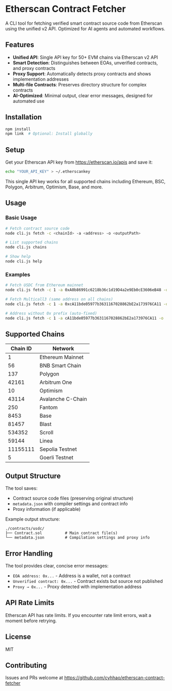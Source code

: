 # Etherscan Contract Fetcher

A CLI tool for fetching verified smart contract source code from Etherscan using the unified v2 API. Optimized for AI agents and automated workflows.

## Features

- **Unified API**: Single API key for 50+ EVM chains via Etherscan v2 API
- **Smart Detection**: Distinguishes between EOAs, unverified contracts, and proxy contracts
- **Proxy Support**: Automatically detects proxy contracts and shows implementation addresses
- **Multi-file Contracts**: Preserves directory structure for complex contracts
- **AI-Optimized**: Minimal output, clear error messages, designed for automated use

## Installation

```bash
npm install
npm link  # Optional: Install globally
```

## Setup

Get your Etherscan API key from https://etherscan.io/apis and save it:

```bash
echo "YOUR_API_KEY" > ~/.etherscankey
```

This single API key works for all supported chains including Ethereum, BSC, Polygon, Arbitrum, Optimism, Base, and more.

## Usage

### Basic Usage

```bash
# Fetch contract source code
node cli.js fetch -c <chainId> -a <address> -o <outputPath>

# List supported chains
node cli.js chains

# Show help
node cli.js help
```

### Examples

```bash
# Fetch USDC from Ethereum mainnet
node cli.js fetch -c 1 -a 0xA0b86991c6218b36c1d19D4a2e9Eb0cE3606eB48 -o ./contracts/usdc

# Fetch Multicall3 (same address on all chains)
node cli.js fetch -c 1 -a 0xcA11bde05977b3631167028862bE2a173976CA11 -o ./contracts/multicall3

# Address without 0x prefix (auto-fixed)
node cli.js fetch -c 1 -a cA11bde05977b3631167028862bE2a173976CA11 -o ./contracts/multicall3
```

## Supported Chains

| Chain ID | Network |
|----------|---------|
| 1 | Ethereum Mainnet |
| 56 | BNB Smart Chain |
| 137 | Polygon |
| 42161 | Arbitrum One |
| 10 | Optimism |
| 43114 | Avalanche C-Chain |
| 250 | Fantom |
| 8453 | Base |
| 81457 | Blast |
| 534352 | Scroll |
| 59144 | Linea |
| 11155111 | Sepolia Testnet |
| 5 | Goerli Testnet |

## Output Structure

The tool saves:
- Contract source code files (preserving original structure)
- `metadata.json` with compiler settings and contract info
- Proxy information (if applicable)

Example output structure:
```
./contracts/usdc/
├── Contract.sol          # Main contract file(s)
└── metadata.json         # Compilation settings and proxy info
```

## Error Handling

The tool provides clear, concise error messages:
- `EOA address: 0x...` - Address is a wallet, not a contract
- `Unverified contract: 0x...` - Contract exists but source not published
- `Proxy → 0x...` - Proxy detected with implementation address

## API Rate Limits

Etherscan API has rate limits. If you encounter rate limit errors, wait a moment before retrying.

## License

MIT

## Contributing

Issues and PRs welcome at https://github.com/cyhhao/etherscan-contract-fetcher